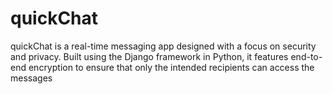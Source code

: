 # quickChat
quickChat is a real-time messaging app designed with a focus on security and privacy. Built using the Django framework in Python, it features end-to-end encryption to ensure that only the intended recipients can access the messages

